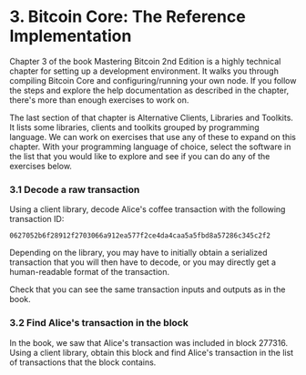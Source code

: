 # 3. Bitcoin Core: The Reference Implementation

Chapter 3 of the book Mastering Bitcoin 2nd Edition is a highly technical
chapter for setting up a development environment. It walks you through compiling
Bitcoin Core and configuring/running your own node. If you follow the steps and
explore the help documentation as described in the chapter, there's more than
enough exercises to work on.

The last section of that chapter is Alternative Clients, Libraries and Toolkits.
It lists some libraries, clients and toolkits grouped by programming language.
We can work on exercises that use any of these to expand on this chapter. With
your programming language of choice, select the software in the list that you
would like to explore and see if you can do any of the exercises below.

### 3.1 Decode a raw transaction

Using a client library, decode Alice's coffee transaction with the following
transaction ID:

```
0627052b6f28912f2703066a912ea577f2ce4da4caa5a5fbd8a57286c345c2f2
```

Depending on the library, you may have to initially obtain a serialized
transaction that you will then have to decode, or you may directly get a
human-readable format of the transaction.

Check that you can see the same transaction inputs and outputs as in the book.

### 3.2 Find Alice's transaction in the block

In the book, we saw that Alice's transaction was included in block 277316. Using
a client library, obtain this block and find Alice's transaction in the list of
transactions that the block contains.
